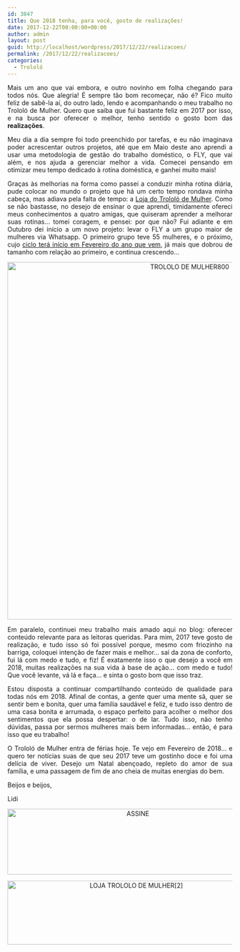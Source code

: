 ```yaml
---
id: 3847
title: Que 2018 tenha, para você, gosto de realizações!
date: 2017-12-22T00:00:00+00:00
author: admin
layout: post
guid: http://localhost/wordpress/2017/12/22/realizacoes/
permalink: /2017/12/22/realizacoes/
categories:
  - Trololó
---
```

<p align="justify">
  Mais um ano que vai embora, e outro novinho em folha chegando para todos nós. Que alegria! É sempre tão bom recomeçar, não é? Fico muito feliz de sabê-la aí, do outro lado, lendo e acompanhando o meu trabalho no Trololó de Mulher. Quero que saiba que fui bastante feliz em 2017 por isso, e na busca por oferecer o melhor, tenho sentido o gosto bom das <strong>realizações</strong>.
</p>

<p align="justify">
  Meu dia a dia sempre foi todo preenchido por tarefas, e eu não imaginava poder acrescentar outros projetos, até que em Maio deste ano aprendi a usar uma metodologia de gestão do trabalho doméstico, o FLY, que vai além, e nos ajuda a gerenciar melhor a vida. Comecei pensando em otimizar meu tempo dedicado à rotina doméstica, e ganhei muito mais!
</p>

<p align="justify">
  Graças às melhorias na forma como passei a conduzir minha rotina diária, pude colocar no mundo o projeto que há um certo tempo rondava minha cabeça, mas adiava pela falta de tempo: a <a href="http://loja.trololodemulher.com.br/" target="_blank">Loja do Trololó de Mulher</a>. Como se não bastasse, no desejo de ensinar o que aprendi, timidamente ofereci meus conhecimentos a quatro amigas, que quiseram aprender a melhorar suas rotinas… tomei coragem, e pensei: por que não? Fui adiante e em Outubro dei início a um novo projeto: levar o FLY a um grupo maior de mulheres via Whatsapp. O primeiro grupo teve 55 mulheres, e o próximo, cujo <a href="http://www.trololodemulher.com.br/2017/12/12/rotina-domestica/" target="_blank">ciclo terá início em Fevereiro do ano que vem</a>, já mais que dobrou de tamanho com relação ao primeiro, e continua crescendo…
</p>

<p align="center">
  <img class="alignnone size-full wp-image-14533" src="http://www.trololodemulher.com.br/blog/wp-content/uploads/2017/12/TROLOLO-DE-MULHER800.jpg" alt="TROLOLO DE MULHER800" width="800" height="800" />
</p>

<p align="justify">
  Em paralelo, continuei meu trabalho mais amado aqui no blog: oferecer conteúdo relevante para as leitoras queridas. Para mim, 2017 teve gosto de realização, e tudo isso só foi possível porque, mesmo com friozinho na barriga, coloquei intenção de fazer mais e melhor… saí da zona de conforto, fui lá com medo e tudo, e fiz! É exatamente isso o que desejo a você em 2018, muitas realizações na sua vida à base de ação… com medo e tudo! Que você levante, vá lá e faça… e sinta o gosto bom que isso traz.
</p>

<p align="justify">
  Estou disposta a continuar compartilhando conteúdo de qualidade para todas nós em 2018. Afinal de contas, a gente quer uma mente sã, quer se sentir bem e bonita, quer uma família saudável e feliz, e tudo isso dentro de uma casa bonita e arrumada, o espaço perfeito para acolher o melhor dos sentimentos que ela possa despertar: o de lar. Tudo isso, não tenho dúvidas, passa por sermos mulheres mais bem informadas… então, é para isso que eu trabalho!
</p>

<p align="justify">
  O Trololó de Mulher entra de férias hoje. Te vejo em Fevereiro de 2018… e quero ter notícias suas de que seu 2017 teve um gostinho doce e foi uma delícia de viver. Desejo um Natal abençoado, repleto do amor de sua família, e uma passagem de fim de ano cheia de muitas energias do bem.
</p>

<p align="justify">
  Beijos e beijos,
</p>

<p align="justify">
  Lidi
</p>

<p align="center">
  <a href="http://feedburner.google.com/fb/a/mailverify?uri=blogbichafemea&loc=pt_BR" target="_blank"><img class="alignnone size-full wp-image-14011" src="http://www.trololodemulher.com.br/blog/wp-content/uploads/2017/08/ASSINE.jpg" alt="ASSINE" width="568" height="147" /></a>
</p>

<p align="center">
  <a href="http://loja.trololodemulher.com.br/" target="_blank"><img class="alignnone wp-image-14333 size-full" src="http://www.trololodemulher.com.br/blog/wp-content/uploads/2017/10/LOJA-TROLOLO-DE-MULHER2.png" alt="LOJA TROLOLO DE MULHER[2]" width="561" height="143" /></a>
</p>